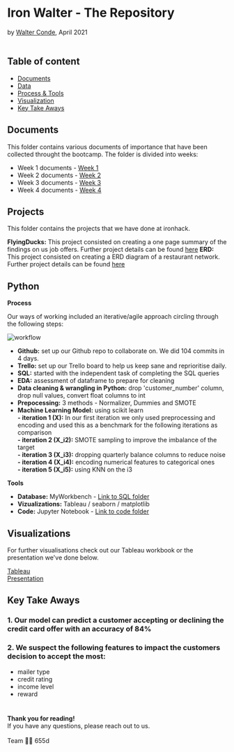 # Iron Walter - The Repository 
by [Walter Conde](https://github.com/Wcondevidal), April 2021
<br/><br/>
## Table of content

- [Documents](https://github.com/wcondevidal/ironwalter/blob/main/README.md#documents)
- [Data](https://github.com/wcondevidal/ironwalter/blob/main/README.md#documents)
- [Process & Tools](https://github.com/wcondevidal/ironwalter/blob/main/README.md#documents)
- [Visualization](https://github.com/wcondevidal/ironwalter/blob/main/README.md#documents)
- [Key Take Aways](https://github.com/wcondevidal/ironwalter/blob/main/README.md#documents)

## Documents
This folder contains various documents of importance that have been collected throught the bootcamp.
The folder is divided into weeks:
 - Week 1 documents - [Week 1](https://github.com/lillaszulyovszky/ironhack-case-study-classification/tree/main/sql)
 - Week 2 documents - [Week 2](https://github.com/lillaszulyovszky/ironhack-case-study-classification/tree/main/sql)
 - Week 3 documents - [Week 3](https://github.com/lillaszulyovszky/ironhack-case-study-classification/tree/main/code)
 - Week 4 documents - [Week 4](https://github.com/lillaszulyovszky/ironhack-case-study-classification/tree/main/code)

## Projects
This folder contains the projects that we have done at ironhack. 

**FlyingDucks:**
This project consisted on creating a one page summary of the findings on us job offers. 
Further project details can be found [here](https://github.com/lillaszulyovszky/ironhack-case-study-classification/tree/main/data_sets) 
**ERD:**
This project consisted on creating a ERD diagram of a restaurant network.
Further project details can be found [here](https://github.com/lillaszulyovszky/ironhack-case-study-classification/tree/main/data_sets) 

## Python



**Process**

Our ways of working included an iterative/agile approach circling through the following steps:

![workflow](https://github.com/lillaszulyovszky/ironhack-case-study-classification/blob/main/images/presentation/workflow.png?raw=true")

- **Github:** set up our Github repo to collaborate on. We did 104 commits in 4 days. <br/>
- **Trello:** set up our Trello board to help us keep sane and reprioritise daily.<br/>
- **SQL:** started with the independent task of completing the SQL queries<br/>
- **EDA:** assessment of dataframe to prepare for cleaning<br/>
- **Data cleaning & wrangling in Python:** drop 'customer_number' column, drop null values, convert float columns to int<br/>
- **Prepocessing:** 3 methods - Normalizer, Dummies and SMOTE<br/>
- **Machine Learning Model:** using scikit learn<br/>
**- iteration 1 (X):** In our first iteration we only used preprocessing and encoding and used this as a benchmark for the following iterations as comparison<br/>
**- iteration 2 (X_i2):** SMOTE sampling to improve the imbalance of the target<br/>
**- iteration 3 (X_i3):** dropping quarterly balance columns to reduce noise<br/>
**- iteration 4 (X_i4):** encoding numerical features to categorical ones<br/>
**- iteration 5 (X_i5):** using KNN on the i3<br/>

**Tools**
 - **Database:** MyWorkbench - [Link to SQL folder](https://github.com/lillaszulyovszky/ironhack-case-study-classification/tree/main/sql)
 - **Vizualizations:** Tableau / seaborn / matplotlib
 - **Code:** Jupyter Notebook - [Link to code folder](https://github.com/lillaszulyovszky/ironhack-case-study-classification/tree/main/code)

## Visualizations

For further visualisations check out our Tableau workbook or the presentation we've done below.

[Tableau](https://public.tableau.com/profile/szulyovszky.lilla#!/vizhome/CaseStudyClassification_Lilla/Task9-Dashboard2?publish=yes) <br/>
[Presentation](https://slides.com/josephinebiedermann/deck)

## Key Take Aways

### 1. Our model can predict a customer accepting or declining the credit card offer with an accuracy of 84%
### 2. We suspect the following features to impact the customers decision to accept the most:
  - mailer type
  - credit rating
  - income level
  - reward
# 

**Thank you for reading!** <br/>
If you have any questions, please reach out to us.<br/><br/>
Team :mage_woman:
655d  
